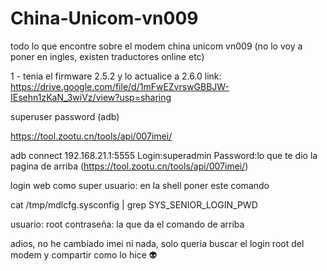 # China-Unicom-vn009
todo lo que encontre sobre el modem china unicom vn009 (no lo voy a poner en ingles, existen traductores online etc)


1 - tenia el firmware 2.5.2 y lo actualice a 2.6.0 link: https://drive.google.com/file/d/1mFwEZvrswGBBJW-IEsehn1zKaN_3wiVz/view?usp=sharing




superuser password (adb) 

https://tool.zootu.cn/tools/api/007imei/

adb connect 192.168.21.1:5555
Login:superadmin
Password:lo que te dio la pagina de arriba (https://tool.zootu.cn/tools/api/007imei/)


login web como super usuario:
en la shell poner este comando

cat /tmp/mdlcfg.sysconfig | grep SYS_SENIOR_LOGIN_PWD

usuario: root
contraseña: la que da el comando de arriba

adios, no  he cambiado imei ni nada, solo queria buscar el login root del modem y compartir como lo hice 👽
